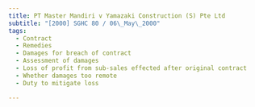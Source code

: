 ```yaml
---
title: PT Master Mandiri v Yamazaki Construction (S) Pte Ltd
subtitle: "[2000] SGHC 80 / 06\_May\_2000"
tags:
  - Contract
  - Remedies
  - Damages for breach of contract
  - Assessment of damages
  - Loss of profit from sub-sales effected after original contract
  - Whether damages too remote
  - Duty to mitigate loss

---
```


